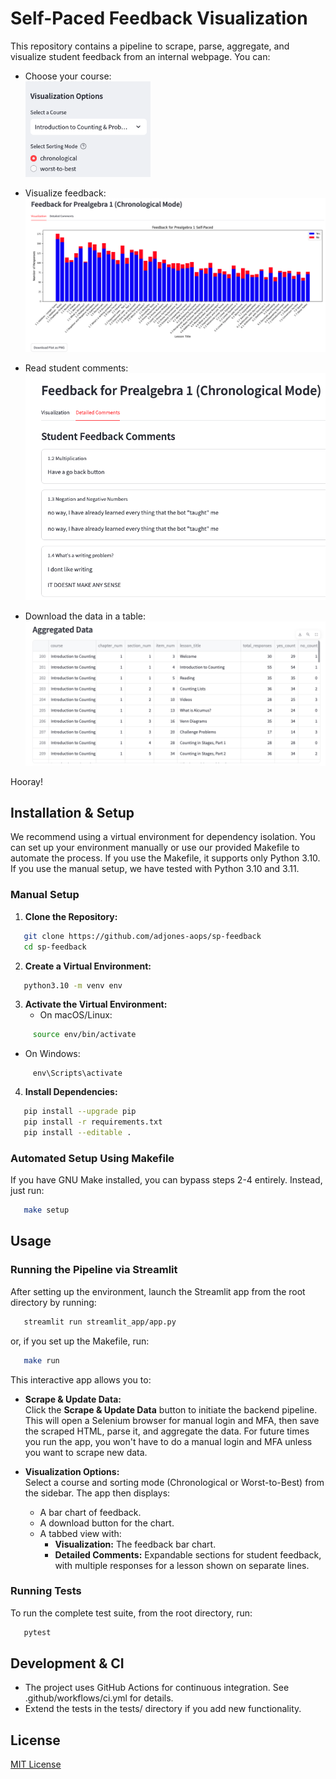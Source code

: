 # Self-Paced Feedback Visualization

This repository contains a pipeline to scrape, parse, aggregate, and visualize student feedback from an internal webpage. You can:

- Choose your course:  
  <img src="assets/menu.png" width="200px">

- Visualize feedback:  
  <img src="assets/bar-chart.png" width="600px">

- Read student comments:  
  <img src="assets/student-feedback.png" width="600px">

- Download the data in a table:  
  <img src="assets/pandas.png" width="600px">


Hooray!

## Installation & Setup

We recommend using a virtual environment for dependency isolation. You can set up your environment manually or use our provided Makefile to automate the process. If you use the Makefile, it supports only Python 3.10. If you use the manual setup, we have tested with Python 3.10 and 3.11.

### Manual Setup

1. **Clone the Repository:**
```bash
   git clone https://github.com/adjones-aops/sp-feedback
   cd sp-feedback
```

2. **Create a Virtual Environment:**
```bash
   python3.10 -m venv env
```

3. **Activate the Virtual Environment:**
   - On macOS/Linux:
```bash
     source env/bin/activate
```

   - On Windows:
```
     env\Scripts\activate
```

4. **Install Dependencies:**
```bash
   pip install --upgrade pip
   pip install -r requirements.txt
   pip install --editable .
```

### Automated Setup Using Makefile

If you have GNU Make installed, you can bypass steps 2-4 entirely. Instead, just run:
```bash
   make setup
```

## Usage

### Running the Pipeline via Streamlit

After setting up the environment, launch the Streamlit app from the root directory by running:
```bash
   streamlit run streamlit_app/app.py
```

or, if you set up the Makefile, run:
```bash
   make run    
```

This interactive app allows you to:

- **Scrape & Update Data:**  
  Click the **Scrape & Update Data** button to initiate the backend pipeline. This will open a Selenium browser for manual login and MFA, then save the scraped HTML, parse it, and aggregate the data.
  For future times you run the app, you won't have to do a manual login and MFA unless you want to scrape new data.

- **Visualization Options:**  
  Select a course and sorting mode (Chronological or Worst-to-Best) from the sidebar. The app then displays:
  - A bar chart of feedback.
  - A download button for the chart.
  - A tabbed view with:
    - **Visualization:** The feedback bar chart.
    - **Detailed Comments:** Expandable sections for student feedback, with multiple responses for a lesson shown on separate lines.

### Running Tests

To run the complete test suite, from the root directory, run:
```bash
   pytest
```

## Development & CI

- The project uses GitHub Actions for continuous integration. See .github/workflows/ci.yml for details.
- Extend the tests in the tests/ directory if you add new functionality.

## License

[MIT License](LICENSE)
